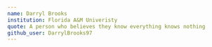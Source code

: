 ```yaml
---
name: Darryl Brooks
institution: Florida A&M Univeristy
quote: A person who believes they know everything knows nothing
github_user: DarrylBrooks97
---
```

